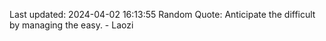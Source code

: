 Last updated: 2024-04-02 16:13:55
Random Quote: Anticipate the difficult by managing the easy. - Laozi